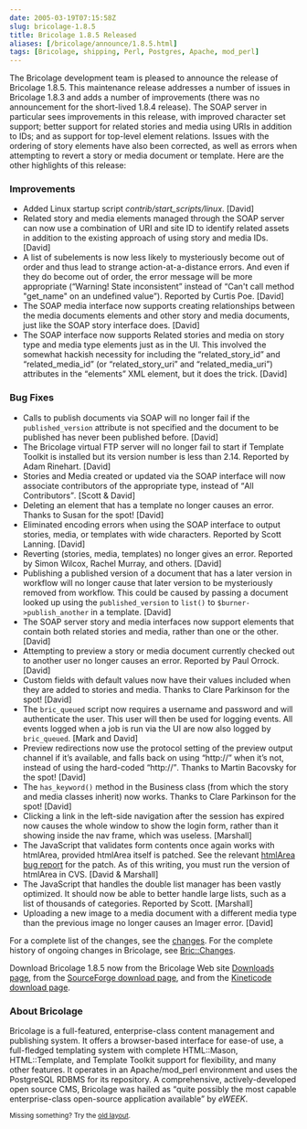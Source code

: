 ```yaml
--- 
date: 2005-03-19T07:15:58Z
slug: bricolage-1.8.5
title: Bricolage 1.8.5 Released
aliases: [/bricolage/announce/1.8.5.html]
tags: [Bricolage, shipping, Perl, Postgres, Apache, mod_perl]
---
```


<p>The Bricolage development team is pleased to announce the release of
Bricolage 1.8.5. This maintenance release addresses a number of issues in
Bricolage 1.8.3 and adds a number of improvements (there was no announcement
for the short-lived 1.8.4 release). The SOAP server in particular sees
improvements in this release, with improved character set support; better
support for related stories and media using URIs in addition to IDs; and as
support for top-level element relations. Issues with the ordering of story
elements have also been corrected, as well as errors when attempting to revert
a story or media document or template. Here are the other highlights of this
release:</p>

<h3>Improvements</h3>

<ul>
<li>Added Linux startup script <em>contrib/start_scripts/linux</em>.
[David]</li>

<li>Related story and media elements managed through the SOAP server can now
use a combination of URI and site ID to identify related assets in addition to
the existing approach of using story and media IDs. [David]</li>

<li>A list of subelements is now less likely to mysteriously become out of
order and thus lead to strange action-at-a-distance errors. And even if they
do become out of order, the error message will be more appropriate
(<q>Warning! State inconsistent</q> instead of <q>Can't call method
&quot;get_name&quot; on an undefined value</q>). Reported by Curtis Poe.
[David]</li>

<li>The SOAP media interface now supports creating relationships between the
media documents elements and other story and media documents, just like the
SOAP story interface does. [David]</li>

<li>The SOAP interface now supports Related stories and media on story type
and media type elements just as in the UI. This involved the somewhat hackish
necessity for including the <q>related_story_id</q>
and <q>related_media_id</q> (or <q>related_story_uri</q>
and <q>related_media_uri</q>) attributes in the <q>elements</q> XML element,
but it does the trick. [David]</li>
</ul>

<h3>Bug Fixes</h3>

<ul>
<li>Calls to publish documents via SOAP will no longer fail if
the <code>published_version</code> attribute is not specified and the document
to be published has never been published before. [David]</li>

<li>The Bricolage virtual FTP server will no longer fail to start if Template
Toolkit is installed but its version number is less than 2.14. Reported by
Adam Rinehart. [David]</li>

<li>Stories and Media created or updated via the SOAP interface will now
associate contributors of the appropriate type, instead of <q>All
Contributors</q>. [Scott &amp; David]</li>

<li>Deleting an element that has a template no longer causes an error. Thanks
to Susan for the spot! [David]</li>

<li>Eliminated encoding errors when using the SOAP interface to output
stories, media, or templates with wide characters. Reported by Scott Lanning.
[David]</li>

<li>Reverting (stories, media, templates) no longer gives an error. Reported
by Simon Wilcox, Rachel Murray, and others. [David]</li>

<li>Publishing a published version of a document that has a later version in
workflow will no longer cause that later version to be mysteriously removed
from workflow. This could be caused by passing a document looked up using
the <code>published_version</code> to <code>list()</code>
to <code>$burner-&gt;publish_another</code> in a template. [David]</li>

<li>The SOAP server story and media interfaces now support elements that
contain both related stories and media, rather than one or the other.
[David]</li>

<li>Attempting to preview a story or media document currently checked out to
another user no longer causes an error. Reported by Paul Orrock. [David]</li>

<li>Custom fields with default values now have their values included when they
are added to stories and media. Thanks to Clare Parkinson for the spot!
[David]</li>

<li>The <code>bric_queued</code> script now requires a username and password
and will authenticate the user. This user will then be used for logging
events. All events logged when a job is run via the UI are now also logged
by <code>bric_queued</code>. [Mark and David]</li>

<li>Preview redirections now use the protocol setting of the preview output
channel if it&#x2019;s available, and falls back on using <q>http://</q> when
it&#x2019;s not, instead of using the hard-coded <q>http://</q>. Thanks to
Martin Bacovsky for the spot! [David]</li>

<li>The <code>has_keyword()</code> method in the Business class (from which
the story and media classes inherit) now works. Thanks to Clare Parkinson for
the spot! [David]</li>

<li>Clicking a link in the left-side navigation after the session has expired
now causes the whole window to show the login form, rather than it showing
inside the nav frame, which was useless. [Marshall]</li>

<li>The JavaScript that validates form contents once again works with
htmlArea, provided htmlArea itself is patched. See the relevant <a
href="http://sourceforge.net/tracker/index.php?func=detail&amp;aid=1155712&amp;group_id=69750&amp;atid=525656">htmlArea
bug report</a> for the patch. As of this writing, you must run the version of
htmlArea in CVS. [David &amp; Marshall]</li>

<li>The JavaScript that handles the double list manager has been vastly
optimized. It should now be able to better handle large lists, such as a list
of thousands of categories. Reported by Scott. [Marshall]</li>

<li>Uploading a new image to a media document with a different media type than
the previous image no longer causes an Imager error. [David]</li>
</ul>

<p>For a complete list of the changes, see the <a
href="http://www.bricolage.cc/news/announce/changes/bricolage-1.8.5/">changes</a>.
For the complete history of ongoing changes in Bricolage, see <a
href="http://www.bricolage.cc/docs/api/current/Bric::Changes">Bric::Changes</a>.</p>

<p>Download Bricolage 1.8.5 now from the Bricolage Web site <a
href="http://www.bricolage.cc/downloads/">Downloads page</a>, from the <a
href="http://sourceforge.net/project/showfiles.php?group_id=281500">SourceForge
download page</a>, and from the <a
href="http://www.kineticode.com/bricolage/index2.html">Kineticode download
page</a>.</p>

<h3>About Bricolage</h3>

<p>Bricolage is a full-featured, enterprise-class content management and
publishing system. It offers a browser-based interface for ease-of use, a
full-fledged templating system with complete HTML::Mason, HTML::Template, and
Template Toolkit support for flexibility, and many other features. It operates
in an Apache/mod_perl environment and uses the PostgreSQL RDBMS for its
repository. A comprehensive, actively-developed open source CMS, Bricolage was
hailed as <q>quite possibly the most capable enterprise-class open-source
application available</q> by <cite>eWEEK</cite>.</p>

<p class="past"><small>Missing something? Try the <a rel="nofollow" href="http://past.justatheory.com/bricolage/announce/1.8.5.html">old layout</a>.</small></p>


